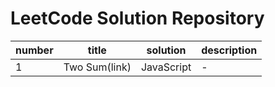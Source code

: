 # LeetCode Solution Repository

| number | title | solution | description |
| ------ | ----- | -------- | ----------- |
| 1 | Two Sum(link) | JavaScript | - |
